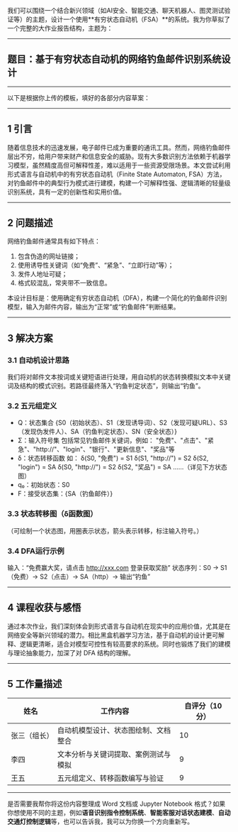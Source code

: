 我们可以围绕一个结合新兴领域（如AI安全、智能交通、聊天机器人、图灵测试验证等）的主题，设计一个使用**有穷状态自动机（FSA）**的系统。我为你草拟了一个完整的大作业报告结构，主题为：

------

## **题目：基于有穷状态自动机的网络钓鱼邮件识别系统设计**

------

以下是根据你上传的模板，填好的各部分内容草案：

------

## **1 引言**

随着信息技术的迅速发展，电子邮件已成为重要的通讯工具。然而，网络钓鱼邮件层出不穷，给用户带来财产和信息安全的威胁。现有大多数识别方法依赖于机器学习模型，虽然精度高但可解释性差，难以适用于一些资源受限场景。本文尝试利用形式语言与自动机中的有穷状态自动机（Finite State Automaton, FSA）方法，对钓鱼邮件中的典型行为模式进行建模，构建一个可解释性强、逻辑清晰的轻量级识别系统，具有一定的创新性和实用价值。

------

## **2 问题描述**

网络钓鱼邮件通常具有如下特点：

1. 包含伪造的网址链接；
2. 使用诱导性关键词（如“免费”、“紧急”、“立即行动”等）；
3. 发件人地址可疑；
4. 格式较混乱，常夹带不一致信息。

本设计目标是：使用确定有穷状态自动机（DFA），构建一个简化的钓鱼邮件识别模型，输入为邮件内容，输出为“正常”或“钓鱼邮件”判断结果。

------

## **3 解决方案**

### 3.1 自动机设计思路

我们将对邮件文本按词或关键短语进行处理，用自动机的状态转换模拟文本中关键词及结构的模式识别。若路径最终落入“钓鱼判定状态”，则输出“钓鱼”。

### 3.2 五元组定义

- Q：状态集合
   {S0（初始状态）、S1（发现诱导词）、S2（发现可疑URL）、S3（发现伪发件人）、SA（钓鱼判定状态）、SN（安全状态）}
- Σ：输入符号集
   包括常见钓鱼邮件关键词，例如：
   "免费"、"点击"、"紧急"、"http://"、"login"、"银行"、"更新信息"、"奖品"等
- δ：状态转移函数
   如：
   δ(S0, "免费") = S1
   δ(S1, "http://") = S2
   δ(S2, "login") = SA
   δ(S0, "http://") = S2
   δ(S2, "奖品") = SA
   ……（详见下方状态图）
- q₀：初始状态：S0
- F：接受状态集：{SA（钓鱼邮件）}

### 3.3 状态转移图（δ函数图）

（可绘制一个状态图，用圈表示状态，箭头表示转移，标注输入符号。）

### 3.4 DFA运行示例

输入：“免费赢大奖，请点击 http://xxx.com 登录获取奖励”
 状态序列：S0 → S1（免费）→ S2（点击）→ SA（http）→ 输出“钓鱼”

------

## **4 课程收获与感悟**

通过本次作业，我们深刻体会到形式语言与自动机在现实中的应用价值，尤其是在网络安全等新兴领域的潜力。相比黑盒机器学习方法，基于自动机的设计更可解释、逻辑更清晰，适合对模型可控性有较高要求的系统。同时也锻炼了我们的建模与理论抽象能力，加深了对 DFA 结构的理解。

------

## **5 工作量描述**

| 姓名         | 工作内容                             | 自评分（10分） |
| ------------ | ------------------------------------ | -------------- |
| 张三（组长） | 自动机模型设计、状态图绘制、文档整合 | 10             |
| 李四         | 文本分析与关键词提取、案例测试与模拟 | 9              |
| 王五         | 五元组定义、转移函数编写与验证       | 9              |



------

是否需要我帮你将这份内容整理成 Word 文档或 Jupyter Notebook 格式？如果你想使用不同的主题，例如**语音识别指令控制系统**、**智能客服对话状态建模**、**自动交通灯控制逻辑**等，也可以告诉我，我可以为你换一个方向重新写。